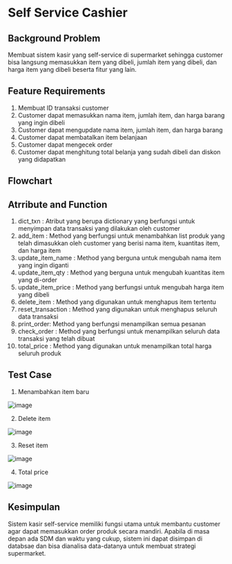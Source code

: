 # Self Service Cashier

## Background Problem
Membuat sistem kasir yang self-service di supermarket sehingga customer bisa langsung memasukkan item yang dibeli, jumlah item yang dibeli, dan harga item yang dibeli beserta fitur yang lain.


## Feature Requirements
1. Membuat ID transaksi customer
2. Customer dapat memasukkan nama item, jumlah item, dan harga barang yang ingin dibeli
3. Customer dapat mengupdate nama item, jumlah item, dan harga barang
4. Customer dapat membatalkan item belanjaan
5. Customer dapat mengecek order
5. Customer dapat menghitung total belanja yang sudah dibeli dan diskon yang didapatkan

## Flowchart


## Atrribute and Function
1. dict_txn : Atribut yang berupa dictionary yang berfungsi untuk menyimpan data transaksi yang dilakukan oleh customer
2. add_item : Method yang berfungsi untuk menambahkan list produk yang telah dimasukkan oleh customer yang berisi nama item, kuantitas item, dan harga item
3. update_item_name : Method yang berguna untuk mengubah nama item yang ingin diganti
4. update_item_qty : Method yang berguna untuk mengubah kuantitas item yang di-order
5. update_item_price : Method yang berfungsi untuk mengubah harga item yang dibeli
6. delete_item : Method yang digunakan untuk menghapus item tertentu
7. reset_transaction : Method yang digunakan untuk menghapus seluruh data transaksi
8. print_order: Method yang berfungsi menampilkan semua pesanan
9. check_order : Method yang berfungsi untuk menampilkan seluruh data transaksi yang telah dibuat
10. total_price : Method yang digunakan untuk menampilkan total harga seluruh produk

## Test Case
1. Menambahkan item baru

![image](https://user-images.githubusercontent.com/103159451/217580123-3780fb75-c6ba-4ac4-b9f1-73f69db837fb.png)

2. Delete item

![image](https://user-images.githubusercontent.com/103159451/217580240-a353bf69-788d-47bc-974d-52b852e2f4ef.png)

3. Reset item

![image](https://user-images.githubusercontent.com/103159451/217580314-6640495f-eb6e-43eb-a9c8-929708e5e100.png)

4. Total price

![image](https://user-images.githubusercontent.com/103159451/217580397-55b9801f-864b-459e-a6f3-0683e659c51a.png)


## Kesimpulan
Sistem kasir self-service memiliki fungsi utama untuk membantu customer agar dapat memasukkan order produk secara mandiri. Apabila di masa depan ada SDM dan waktu yang cukup, sistem ini dapat disimpan di databsae dan bisa dianalisa data-datanya untuk membuat strategi supermarket.
